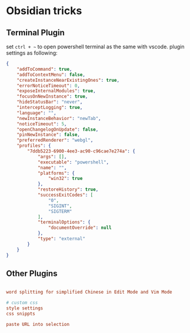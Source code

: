 # Obsidian tricks
## Terminal Plugin
set `ctrl + ~` to open powershell terminal as the same with vscode.
plugin settings as following:
```json
{
	"addToCommand": true,
	"addToContextMenu": false,
	"createInstanceNearExistingOnes": true,
	"errorNoticeTimeout": 0,
	"exposeInternalModules": true,
	"focusOnNewInstance": true,
	"hideStatusBar": "never",
	"interceptLogging": true,
	"language": "",
	"newInstanceBehavior": "newTab",
	"noticeTimeout": 5,
	"openChangelogOnUpdate": false,
	"pinNewInstance": false,
	"preferredRenderer": "webgl",
	"profiles": {
		"7ddb5223-6900-4ee3-ac90-c96cae7e274a": {
			"args": [],
			"executable": "powershell",
			"name": "",
			"platforms": {
				"win32": true
			},
			"restoreHistory": true,
			"successExitCodes": [
				"0",
				"SIGINT",
				"SIGTERM"
			],
			"terminalOptions": {
				"documentOverride": null
			},
			"type": "external"
		}
	}
}
```
## Other Plugins
```toml

word splitting for simplified Chinese in Edit Mode and Vim Mode

# custom css
style settings
css snippts

paste URL into selection
```

